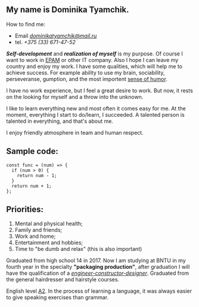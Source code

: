 My name is Dominika Tyamchik.
--------------------------


How to find me: 
* Email *dominikatyamchik@mail.ru* 
* tel. *+375 (33) 671-47-52*  

***Self-development*** and ***realization of myself*** is my purpose. Of course I want to work in <u>EPAM</u> or other IT company. Also 
I hope I can leave my country and enjoy my work. I have some qualities, which will help me to achieve success. For example ability to use my brain, sociability, perseveranse, gumption, and the most importent <u>sense of humor</u>. 

I have no work experience, but I feel a great desire to work.  But now, it rests on the looking for myself and a throw into the unknown.

I like to learn everything new and most often it comes easy for me.  At the moment, everything I start to do/learn, I succeeded.  A talented person is talented in everything, and that's about me.

I enjoy friendly atmosphere in team and human respect.

Sample code:
--------------

```
const func = (num) => {  
  if (num > 0) {  
    return num - 1;  
  }
  return num + 1;  
};  
```

Priorities:
--------------------
1. Mental and physical health;
2. Family and friends;
3. Work and home;
4. Entertainment and hobbies;
5. Time to "be dumb and relax" (this is also important)

Graduated from high school 14 in 2017. Now I am studying at BNTU in my fourth year in the specialty **"packaging production"**, after graduation I will have the qualification of a <u>*engineer-constructor-designer*</u>.
Graduated from the general hairdresser and hairstyle courses.

English level <u>A2</u>.  In the process of learning a language, it was always easier to give speaking exercises than grammar.